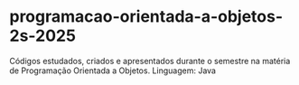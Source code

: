 # programacao-orientada-a-objetos-2s-2025

Códigos estudados, criados e apresentados durante o semestre na matéria de Programação Orientada a Objetos.
Linguagem: Java
